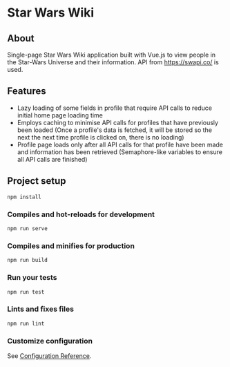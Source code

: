 # Star Wars Wiki

## About
Single-page Star Wars Wiki application built with Vue.js to view people in the Star-Wars Universe and their information. API from https://swapi.co/ is used.

## Features
- Lazy loading of some fields in profile that require API calls to reduce initial home page loading time
- Employs caching to minimise API calls for profiles that have previously been loaded (Once a profile's data is fetched, it will be stored so the next the next time profile is clicked on, there is no loading)
- Profile page loads only after all API calls for that profile have been made and information has been retrieved (Semaphore-like variables to ensure all API calls are finished)

## Project setup
```
npm install
```

### Compiles and hot-reloads for development
```
npm run serve
```

### Compiles and minifies for production
```
npm run build
```

### Run your tests
```
npm run test
```

### Lints and fixes files
```
npm run lint
```

### Customize configuration
See [Configuration Reference](https://cli.vuejs.org/config/).
